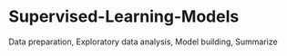 # Supervised-Learning-Models
Data preparation, Exploratory data analysis, Model building, Summarize
